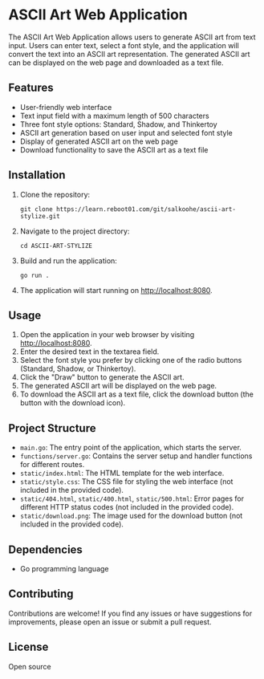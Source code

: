
# ASCII Art Web Application

The ASCII Art Web Application allows users to generate ASCII art from text input. Users can enter text, select a font style, and the application will convert the text into an ASCII art representation. The generated ASCII art can be displayed on the web page and downloaded as a text file.

## Features
- User-friendly web interface
- Text input field with a maximum length of 500 characters
- Three font style options: Standard, Shadow, and Thinkertoy
- ASCII art generation based on user input and selected font style
- Display of generated ASCII art on the web page
- Download functionality to save the ASCII art as a text file

## Installation
1. Clone the repository:
   ```
   git clone https://learn.reboot01.com/git/salkoohe/ascii-art-stylize.git
   ```

2. Navigate to the project directory:
   ```
   cd ASCII-ART-STYLIZE
   ```

3. Build and run the application:
   ```
   go run . 
   
   ```

4. The application will start running on [http://localhost:8080](http://localhost:8080).

## Usage
1. Open the application in your web browser by visiting [http://localhost:8080](http://localhost:8080).
2. Enter the desired text in the textarea field.
3. Select the font style you prefer by clicking one of the radio buttons (Standard, Shadow, or Thinkertoy).
4. Click the "Draw" button to generate the ASCII art.
5. The generated ASCII art will be displayed on the web page.
6. To download the ASCII art as a text file, click the download button (the button with the download icon).

## Project Structure
- `main.go`: The entry point of the application, which starts the server.
- `functions/server.go`: Contains the server setup and handler functions for different routes.
- `static/index.html`: The HTML template for the web interface.
- `static/style.css`: The CSS file for styling the web interface (not included in the provided code).
- `static/404.html`, `static/400.html`, `static/500.html`: Error pages for different HTTP status codes (not included in the provided code).
- `static/download.png`: The image used for the download button (not included in the provided code).

## Dependencies
- Go programming language

## Contributing
Contributions are welcome! If you find any issues or have suggestions for improvements, please open an issue or submit a pull request.

## License
Open source